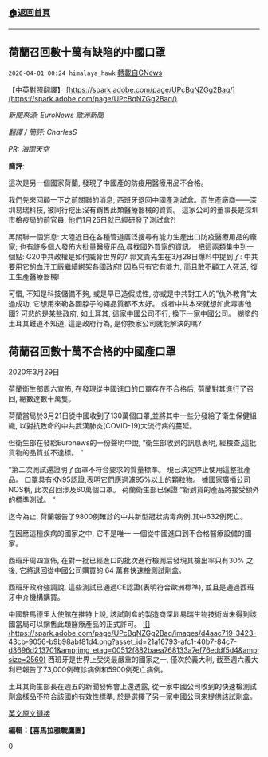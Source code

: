 ###  [:house:返回首頁](https://github.com/ourhimalayas/txt)
---

## 荷蘭召回數十萬有缺陷的中國口罩
`2020-04-01 00:24 himalaya_hawk` [轉載自GNews](https://gnews.org/zh-hant/158554/)

【中英對照翻譯】 [https://spark.adobe.com/page/UPcBqNZGg2Baq/](https://spark.adobe.com/page/UPcBqNZGg2Baq/)

*新聞來源: EuroNews 歐洲新聞*

*翻譯 / 簡評: CharlesS*

*PR: 海闊天空*

**簡評**:

這次是另一個國家荷蘭, 發現了中國產的防疫用醫療用品不合格。

我們先來回顧一下之前關聯的消息, 西班牙退回中國產測試盒。而生產廠商——深圳易瑞科技, 被同行挖出沒有銷售此類醫療器械的資質。 這家公司的董事長是深圳市檢疫局的前官員, 他們1月25日就已經研發了測試盒?!

再關聯一個消息: 大陸近日在各種管道廣泛搜尋有能力生產出口防疫醫療用品的廠家; 也有許多個人發佈大批量醫療用品,尋找國外買家的資訊。 把這兩類集中到一個點: G20中共政權是如何威脅世界的? 郭文貴先生在3月28日爆料中提到了: 中共要用它的血汗工廠繼續綁架各國政府! 因為只有它有能力, 而且敢不顧工人死活, 復工生產醫療器械!

可惜, 不知是科技儲備不夠, 或是早已造假成性, 亦或是中共對工人的”仇外教育”太過成功, 它想用來勒各國脖子的繩品質都不太好。 或者中共本來就想如此毒害他國? 可悲的是某些政府, 如土耳其, 這家中國公司不行, 換下一家中國公司。 糊塗的土耳其難道不知道, 這是政府行為, 是你換家公司就能解決的嗎?

## **荷蘭召回數十萬不合格的中國產口罩**

2020年3月29日

荷蘭衛生部周六宣佈, 在發現從中國進口的口罩存在不合格后, 荷蘭對其進行了召回, 總數達數十萬隻。

荷蘭當局於3月21日從中國收到了130萬個口罩,並將其中一些分發給了衛生保健組織, 以對抗致命的中共武漢肺炎(COVID-19)大流行病的蔓延。

但衛生部在發給Euronews的一份聲明中說, “衛生部收到的訊息表明, 經檢查,這批貨物的品質並不達標。 “

“第二次測試還證明了面罩不符合要求的質量標準。 現已決定停止使用這整批產品。 口罩具有KN95認證,表明它們應過濾95%以上的顆粒物。 據國家廣播公司NOS稱, 此次召回涉及60萬個口罩。 荷蘭衛生部已保證 “新到貨的產品將接受額外的標準測試。 “

迄今為止, 荷蘭報告了9800例確診的中共新型冠狀病毒病例,其中632例死亡。

在因應這種疾病的國家之中, 它不是唯一 一個從中國進口到不合格醫療設備的國家。

西班牙周四宣佈, 在對一批已經進口的批次進行檢測后發現其檢出率只有30% 之後, 它將退回從中國公司購買的 64 萬套快速檢測試劑盒。

西班牙政府強調說, 這些測試已通過CE認證(表明符合歐洲標準), 並且是通過西班牙中介機構購買。

中國駐馬德里大使館在推特上說, 該試劑盒的製造商深圳易瑞生物技術尚未得到該國當局可以銷售此類醫療產品的正式許可。
[!\[\](https://spark.adobe.com/page/UPcBqNZGg2Baq/images/d4aac719-3423-43cb-9056-b9b98abf81d4.png?asset_id=21a16793-afc1-40b7-84c7-d3696d213701&amp;img_etag=00512f882baea768133a7ef76eddf5d4&amp;size=2560)](https://spark.adobe.com/page/UPcBqNZGg2Baq/images/d4aac719-3423-43cb-9056-b9b98abf81d4.png?asset_id=21a16793-afc1-40b7-84c7-d3696d213701&amp;img_etag=00512f882baea768133a7ef76eddf5d4&amp;size=1024)
西班牙是世界上受災最嚴重的國家之一, 僅次於義大利, 截至週六義大利已報告了73,000例確診病例和5900例死亡病例。

土耳其衛生部長在週五的新聞發佈會上還透露, 從一家中國公司收到的快速檢測試劑盒樣品不符合該國的有效性標準, 於是選擇了另一家中國公司來提供該試劑盒。

[英文原文鏈接](https://www.euronews.com/2020/03/29/netherlands-recalls-hundreds-of-thousands-of-defective-chinese-face-masks)

**編輯：【喜馬拉雅戰鷹團】**

0
